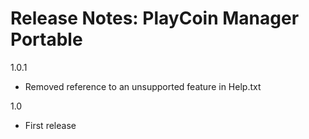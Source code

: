 
Release Notes: PlayCoin Manager Portable
=============

1.0.1
- Removed reference to an unsupported feature in Help.txt

1.0
- First release
